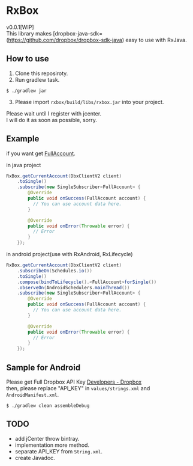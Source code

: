 # RxBox
v0.0.1[WIP]  
This library makes [dropbox-java-sdk=(https://github.com/dropbox/dropbox-sdk-java) easy to use with RxJava.  

## How to use

1. Clone this reposiroty.  
2. Run gradlew task.  

```
$ ./gradlew jar
```

3. Please import `rxbox/build/libs/rxbox.jar` into your project.
  
Please wait until I register with jcenter.  
I will do it as soon as possible, sorry.

## Example
if you want get [FullAccount](https://dropbox.github.io/dropbox-sdk-java/api-docs/v2.1.x/com/dropbox/core/v2/users/FullAccount.html).
  
in java project  

```java
RxBox.getCurrentAccount(DbxClientV2 client)
    .toSingle()
    .subscribe(new SingleSubscriber<FullAccount> {
        @Override
        public void onSuccess(FullAccount account) {
          // You can use account data here.
        }

        @Override
        public void onError(Throwable error) {
          // Error
        }
    }); 
```

in android project(use with RxAndroid, RxLifecycle)  

```java
RxBox.getCurrentAccount(DbxClientV2 client)
    .subscribeOn(Schedules.io())
    .toSingle()
    .compose(bindToLifecycle().<FullAccount>forSingle())
    .observeOn(AndroidSchedulers.mainThread())
    .subscribe(new SingleSubscriber<FullAccount> {
        @Override
        public void onSuccess(FullAccount account) {
          // You can use account data here.
        }

        @Override
        public void onError(Throwable error) {
          // Error
        }
    });
```

## Sample for Android
Please get Full Dropbox API Key [Developers - Dropbox](https://www.dropbox.com/developers/apps/create)  
then, please replace "API_KEY" in `values/strings.xml` and `AndroidManifest.xml`.

```gradlew
$ ./gradlew clean assembleDebug
```  

## TODO

* add jCenter throw bintray.
* implementation more method.
* separate API_KEY from `String.xml`.
* create Javadoc.